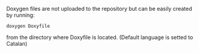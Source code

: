 Doxygen files are not uploaded to the repository but can be easily created by running:

    doxygen Doxyfile

from the directory where Doxyfile is located. (Default language is setted to Catalan)
